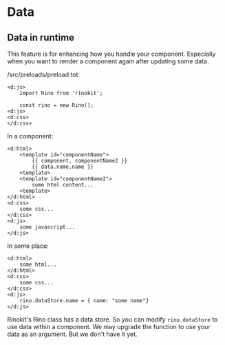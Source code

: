 # Data

## Data in runtime

This feature is for enhancing how you handle your component.
Especially when you want to render a component again after updating some data.

/src/preloads/preload.tot:

```
<d:js>
    import Rino from 'rinokit';

    const rino = new Rino();
<d:js>
<d:css>
</d:css>
```

In a component:

```
<d:html>
    <template id="componentName">
        {{ component, componentName2 }}
        {{ data.name.name }}
    <template>
    <template id="componentName2">
        some html content...
    <template>
</d:html>
<d:css>
    some css...
</d:css>
<d:js>
    some javascript...
</d:js>
```

In some place:

```
<d:html>
    some html...
</d:html>
<d:css>
    some css...
</d:css>
<d:js>
    rino.dataStore.name = { name: "some name"}
</d:js>
```

Rinokit's Rino class has a data store. So you can modify `rino.dataStore` to use data within a component.
We may upgrade the function to use your data as an argument. But we don't have it yet.
